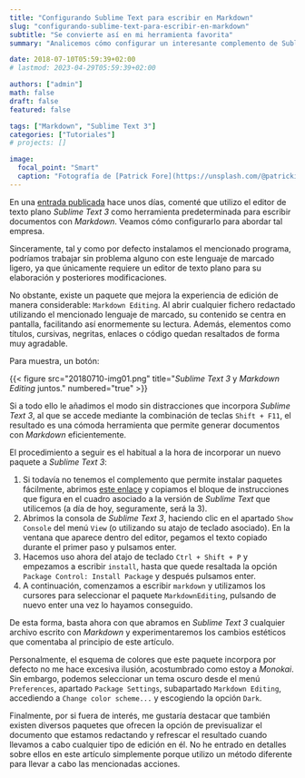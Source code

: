 ```yaml
---
title: "Configurando Sublime Text para escribir en Markdown"
slug: "configurando-sublime-text-para-escribir-en-markdown"
subtitle: "Se convierte así en mi herramienta favorita"
summary: "Analicemos cómo configurar un interesante complemento de Sublime Text 3 para trabajar con Markdown."

date: 2018-07-10T05:59:39+02:00
# lastmod: 2023-04-29T05:59:39+02:00

authors: ["admin"]
math: false
draft: false
featured: false

tags: ["Markdown", "Sublime Text 3"]
categories: ["Tutoriales"]
# projects: []

image:
  focal_point: "Smart"
  caption: "Fotografía de [Patrick Fore](https://unsplash.com/@patrickian4), disponible en [Unsplash](https://unsplash.com/photos/0gkw_9fy0eQ)."
---
```


En una [entrada publicada](/2018/07/05/preparando-el-equipo-para-hugo/) hace unos días, comenté que utilizo el editor de texto plano *Sublime Text 3* como herramienta predeterminada para escribir documentos con *Markdown*. Veamos cómo configurarlo para abordar tal empresa.

Sinceramente, tal y como por defecto instalamos el mencionado programa, podríamos trabajar sin problema alguno con este lenguaje de marcado ligero, ya que únicamente requiere un editor de texto plano para su elaboración y posteriores modificaciones.

No obstante, existe un paquete que mejora la experiencia de edición de manera considerable: `Markdown Editing`. Al abrir cualquier fichero redactado utilizando el mencionado lenguaje de marcado, su contenido se centra en pantalla, facilitando así enormemente su lectura. Además, elementos como títulos, cursivas, negritas, enlaces o código quedan resaltados de forma muy agradable.

Para muestra, un botón:

{{< figure src="20180710-img01.png" title="*Sublime Text 3* y *Markdown Editing* juntos." numbered="true" >}}

Si a todo ello le añadimos el modo sin distracciones que incorpora *Sublime Text 3*, al que se accede mediante la combinación de teclas `Shift + F11`, el resultado es una cómoda herramienta que permite generar documentos con *Markdown* eficientemente.

El procedimiento a seguir es el habitual a la hora de incorporar un nuevo paquete a *Sublime Text 3*:

1. Si todavía no tenemos el complemento que permite instalar paquetes fácilmente, abrimos [este enlace](https://packagecontrol.io/installation) y copiamos el bloque de instrucciones que figura en el cuadro asociado a la versión de *Sublime Text* que utilicemos (a día de hoy, seguramente, será la 3).
2. Abrimos la consola de *Sublime Text 3*, haciendo clic en el apartado `Show Console` del menú `View` (o utilizando su atajo de teclado asociado). En la ventana que aparece dentro del editor, pegamos el texto copiado durante el primer paso y pulsamos enter.
3. Hacemos uso ahora del atajo de teclado `Ctrl + Shift + P` y empezamos a escribir `install`, hasta que quede resaltada la opción `Package Control: Install Package` y después pulsamos enter.
4. A continuación, comenzamos a escribir `markdown` y utilizamos los cursores para seleccionar el paquete `MarkdownEditing`, pulsando de nuevo enter una vez lo hayamos conseguido.

De esta forma, basta ahora con que abramos en *Sublime Text 3* cualquier archivo escrito con *Markdown* y experimentaremos los cambios estéticos que comentaba al principio de este artículo. 

Personalmente, el esquema de colores que este paquete incorpora por defecto no me hace excesiva ilusión, acostumbrado como estoy a *Monokai*. Sin embargo, podemos seleccionar un tema oscuro desde el menú `Preferences`, apartado `Package Settings`, subapartado `Markdown Editing`, accediendo a `Change color scheme...` y escogiendo la opción `Dark`.

Finalmente, por si fuera de interés, me gustaría destacar que también existen diversos paquetes que ofrecen la opción de previsualizar el documento que estamos redactando y refrescar el resultado cuando llevamos a cabo cualquier tipo de edición en él. No he entrado en detalles sobre ellos en este artículo simplemente porque utilizo un método diferente para llevar a cabo las mencionadas acciones.
